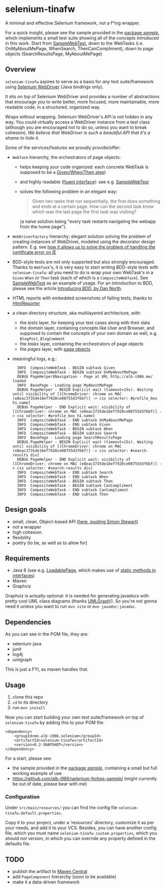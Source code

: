 selenium-tinafw
===============

A minimal and effective Selenium framework, not a f*ing wrapper.

For a quick insight, please see the sample provided in the [package _sample_](https://github.com/alb-i986/selenium-tinafw/tree/master/src/main/java/me/alb_i986/selenium/tinafw/sample/), which implements a small test suite showing all of the concepts introduced in this work.
Start from [SampleWebTest](https://github.com/alb-i986/selenium-tinafw/blob/master/src/main/java/me/alb_i986/selenium/tinafw/sample/tests/SampleWebTest.java), down to the WebTasks (i.e. OnMyAboutMePage, WhenSearch, ThenCanCompliment), down to page objects (SearchResultsPage, MyAboutMePage)

## Overview

`selenium-tinafw` aspires to serve as a basis for _any_ test suite/framework using [Selenium WebDriver](http://seleniumhq.org) (Java bindings only).

It sits on top of Selenium WebDriver and provides a number of abstractions that encourage you to write better, more focused, more maintainable, more readable code, in a structured, organized way.

Wraps without wrapping.
Selenium WebDriver's API is not hidden in any way.
You could virtually access a WebDriver instance from a test class (although you are encouraged not to do so, unless you want to break cohesion).
_We believe that WebDriver is such a beautiful API that it's a shame to hide it_.


Some of the services/features we proudly provide/offer:

- `WebTask` hierarchy, the orchestrators of page objects:
  - helps keeping your code organized: each concrete WebTask is supposed to be a [Given/When/Then step](http://martinfowler.com/bliki/GivenWhenThen.html))
  - and highly readable ([fluent interface](http://www.martinfowler.com/bliki/FluentInterface.html)): see e.g. [SampleWebTest](https://github.com/alb-i986/selenium-tinafw/blob/master/src/main/java/me/alb_i986/selenium/tinafw/sample/tests/SampleWebTest.java)
  - solves the following problem in an elegant way:

    > Given two tasks that run sequentially, the first does something and ends at a certain page.
    > How can the second task know which was the last page the first task was visiting?
  
    (a naive solution being "every task restarts navigating the webapp from the home page").

- `WebDriverFactory` hierarchy: elegant solution solving the problem of
  creating instances of WebDriver, modeled using the decorator design pattern.
  E.g. see [how it allows us to solve the problem of handling the certificate error on IE](http://git.io/YQUJfw)

- BDD-style tests are not only supported but also strongly encouraged.
  Thanks to `WebTask`'s, it is very easy to start writing BDD-style tests with `selenium-tinafw`:
  all you need to do is wrap your own WebTask's in a `Given` `When` or `Then` task (each of which is a `CompositeWebTask`).
  See [SampleWebTest](https://github.com/alb-i986/selenium-tinafw/blob/master/src/main/java/me/alb_i986/selenium/tinafw/sample/tests/SampleWebTest.java)
  as an example of usage.
  For an introduction to BDD, please see the article [Introducing BDD, by Dan North](http://dannorth.net/introducing-bdd/).

- HTML reports with embedded screenshots of failing tests, thanks to
  [HtmlReporter](https://github.com/alb-i986/selenium-tinafw/blob/master/src/main/java/me/alb_i986/selenium/tinafw/tests/rules/HtmlReporter.java)

- a clean directory structure, aka multilayered architecture, with:
  - the _tests_ layer, for keeping your test cases along with their data
  - the _domain_ layer, containing concepts like User and Browser, and supposed to contain the concepts
    of your own domain as well, e.g. `BlogPost`, `BlogComment`
  - the _tasks_ layer, containing the orchestrators of page objects
  - the _pages_ layer, with [page objects](https://code.google.com/p/selenium/wiki/PageObjects)

- meaningful logs, e.g.:

		INFO  CompositeWebTask - BEGIN subtask Given
		INFO  CompositeWebTask - BEGIN subtask OnMyAboutMePage
		DEBUG PageHelper$Navigation - Page at URL http://alb-i986.me/ loaded
		INFO  BasePage - Loading page MyAboutMePage
		DEBUG PageHelper - BEGIN Explicit wait (timeout=15s). Waiting until visibility of [[ChromeDriver: chrome on MAC (e8eac3735de18ef7920ce08755d3f6bf)] -> css selector: #profile_box h1.name]
		DEBUG PageHelper - END Explicit wait: visibility of [[ChromeDriver: chrome on MAC (e8eac3735de18ef7920ce08755d3f6bf)] -> css selector: #profile_box h1.name]
		INFO  CompositeWebTask - END subtask OnMyAboutMePage
		INFO  CompositeWebTask - END subtask Given
		INFO  CompositeWebTask - BEGIN subtask When
		INFO  CompositeWebTask - BEGIN subtask Search
		INFO  BasePage - Loading page SearchResultsPage
		DEBUG PageHelper - BEGIN Explicit wait (timeout=15s). Waiting until visibility of [[ChromeDriver: chrome on MAC (e8eac3735de18ef7920ce08755d3f6bf)] -> css selector: #search-results div]
		DEBUG PageHelper - END Explicit wait: visibility of [[ChromeDriver: chrome on MAC (e8eac3735de18ef7920ce08755d3f6bf)] -> css selector: #search-results div]
		INFO  CompositeWebTask - END subtask Search
		INFO  CompositeWebTask - END subtask When
		INFO  CompositeWebTask - BEGIN subtask Then
		INFO  CompositeWebTask - BEGIN subtask CanCompliment
		INFO  CompositeWebTask - END subtask CanCompliment
		INFO  CompositeWebTask - END subtask Then

## Design goals

- small, clean, Object-based API ([here, quoting Simon Stewart](http://google-opensource.blogspot.ie/2009/05/introducing-webdriver.html))
- not a wrapper
- high cohesion.
- flexibility
- poetry (to be, as well as to allow for)


## Requirements

- Java 8 (see e.g. [LoadablePage](https://github.com/alb-i986/selenium-tinafw/blob/master/src/main/java/me/alb_i986/selenium/tinafw/pages/LoadablePage.java), which makes use of [static methods in interfaces](http://docs.oracle.com/javase/tutorial/java/IandI/defaultmethods.html))
- Maven
- Graphviz

Graphviz is actually optional: it is needed for generating javadocs with pretty cool UML class diagrams (thanks [UMLGraph](http://www.umlgraph.org)!). So you're not gonna need it unless you want to run `mvn site` or `mvn javadoc:javadoc`. 


## Dependencies

As you can see in the POM file, they are:

- selenium-java
- junit
- log4j
- umlgraph

This is just a FYI, as maven handles that.


## Usage

1. clone this repo
2. `cd` to its directory
3. run `mvn install`

Now you can start building your own test suite/framework on top of `selenium-tinafw`
by adding this to your POM file:

	<dependency>
		<groupId>me.alb-i986.selenium</groupId>
		<artifactId>selenium-tinafw</artifactId>
		<version>0.2-SNAPSHOT</version>
	</dependency>

For a start, please see:
 - the sample provided in the [package _sample_](https://github.com/alb-i986/selenium-tinafw/tree/master/src/main/java/me/alb_i986/selenium/tinafw/sample/), containing a small but full working example of use
 - https://github.com/alb-i986/selenium-forbes-sample/ (might currently be out of date, please bear with me)
 
 
### Configuration
Under `src/main/resources/` you can find the config file `selenium-tinafw.default.properties`.

Copy it to your project, under a 'resources' directory, customize it as per your needs, and add it to your VCS.
Besides, you can have another config file, which you must name `selenium-tinafw.custom.properties`, which you should _not_ version,
in which you can override any property defined in the defaults file.


## TODO

- publish the artifact to [Maven Central](http://search.maven.org/)
- add `PageComponent` hierarchy (soon to be available)
- make it a data-driven framework
